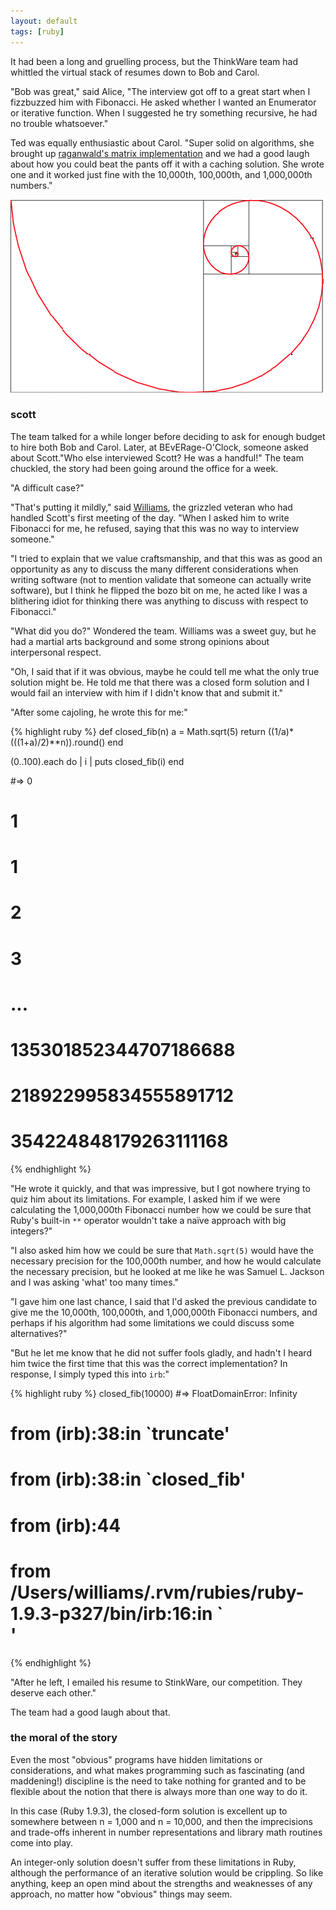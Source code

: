 ```yaml
---
layout: default
tags: [ruby]
---
```


It had been a long and gruelling process, but the ThinkWare team had whittled the virtual stack of resumes down to Bob and Carol.

"Bob was great," said Alice, "The interview got off to a great start when I fizzbuzzed him with Fibonacci. He asked whether I wanted an Enumerator or iterative function. When I suggested he try something recursive, he had no trouble whatsoever." 

Ted was equally enthusiastic about Carol. "Super solid on algorithms, she brought up [raganwald's matrix implementation](http://raganwald.com/2008/12/12/fibonacci.html) and we had a good laugh about how you could beat the pants off it with a caching solution. She wrote one and it worked just fine with the 10,000th, 100,000th, and 1,000,000th numbers."

![The Fibonacci Spiral](/assets/images/fib.gif)

### scott

The team talked for a while longer before deciding to ask for enough budget to hire both Bob and Carol. Later, at BEvERage-O'Clock, someone asked about Scott."Who else interviewed Scott? He was a handful!" The team chuckled, the story had been going around the office for a week.

"A difficult case?"

"That's putting it mildly," said [Williams](http://raganwald.com/2011/11/01/williams-master-of-the-comefrom.html), the grizzled veteran who had handled Scott's first meeting of the day. "When I asked him to write Fibonacci for me, he refused, saying that this was no way to interview someone."

"I tried to explain that we value craftsmanship, and that this was as good an opportunity as any to discuss the many different considerations when writing software (not to mention validate that someone can actually write software), but I think he flipped the bozo bit on me, he acted like I was a blithering idiot for thinking there was anything to discuss with respect to Fibonacci."

"What did you do?" Wondered the team. Williams was a sweet guy, but he had a martial arts background and some strong opinions about interpersonal respect.

"Oh, I said that if it was obvious, maybe he could tell me what the only true solution might be. He told me that there was a closed form solution and I would fail an interview with him if I didn't know that and submit it."

"After some cajoling, he wrote this for me:"

{% highlight ruby %}
def closed_fib(n)
  a = Math.sqrt(5)
  return ((1/a)*(((1+a)/2)**n)).round()
end

(0..100).each do | i |
  puts closed_fib(i)
end

#=> 0
#   1
#   1
#   2
#   3
#   ...
#   135301852344707186688
#   218922995834555891712
#   354224848179263111168
{% endhighlight %}

"He wrote it quickly, and that was impressive, but I got nowhere trying to quiz him about its limitations. For example, I asked him if we were calculating the 1,000,000th Fibonacci number how we could be sure that Ruby's built-in `**` operator wouldn't take a naïve approach with big integers?"

"I also asked him how we could be sure that `Math.sqrt(5)` would have the necessary precision for the 100,000th number, and how he would calculate the necessary precision, but he looked at me like he was Samuel L. Jackson and I was asking 'what' too many times."

"I gave him one last chance, I said that I'd asked the previous candidate to give me the 10,000th, 100,000th, and 1,000,000th Fibonacci numbers, and perhaps if his algorithm had some limitations we could discuss some alternatives?"

"But he let me know that he did not suffer fools gladly, and hadn't I heard him twice the first time that this was the correct implementation? In response, I simply typed this into `irb`:"

{% highlight ruby %}
closed_fib(10000)
#=> FloatDomainError: Infinity
#   	from (irb):38:in `truncate'
#   	from (irb):38:in `closed_fib'
#   	from (irb):44
#   	from /Users/williams/.rvm/rubies/ruby-1.9.3-p327/bin/irb:16:in `<main>'
{% endhighlight %}

"After he left, I emailed his resume to StinkWare, our competition. They deserve each other."

The team had a good laugh about that.

### the moral of the story

Even the most "obvious" programs have hidden limitations or considerations, and what makes programming such as fascinating (and maddening!) discipline is the need to take nothing for granted and to be flexible about the notion that there is always more than one way to do it.

In this case (Ruby 1.9.3), the closed-form solution is excellent up to somewhere between n = 1,000 and n = 10,000, and then the imprecisions and trade-offs inherent in number representations and library math routines come into play.

An integer-only solution doesn't suffer from these limitations in Ruby, although the performance of an iterative solution would be crippling. So like anything, keep an open mind about the strengths and weaknesses of any approach, no matter how "obvious" things may seem.
